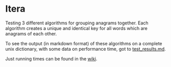 # Itera

Testing 3 different algorithms for grouping anagrams together. Each algorithm creates a unique 
and identical key for all words which are anagrams of each other.

To see the output (in markdown format) of these algorithms on a complete unix dictionary, with 
some data on performance time, got to [test_results.md](https://raw.githubusercontent.com/hjorthjort/Itera/master/test_results.md).

Just running times can be found in the [wiki](https://github.com/hjorthjort/Itera/wiki).
